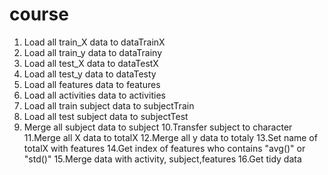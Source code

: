 course
======



1. Load all train_X data to dataTrainX
2. Load all train_y data to dataTrainy
3. Load all test_X data to dataTestX
4. Load all test_y data to dataTesty
5. Load all features data to features
6. Load all activities data to activities
7. Load all train subject data to subjectTrain
8. Load all test subject data to subjectTest
9. Merge all subject data to subject
10.Transfer subject to character
11.Merge all X data to totalX
12.Merge all y data to totaly
13.Set name of totalX with features
14.Get index of features who contains "avg()" or "std()"
15.Merge data with activity, subject,features
16.Get tidy data